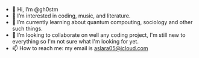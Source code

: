 - 👋 Hi, I’m @gh0stm
- 👀 I’m interested in coding, music, and literature.
- 🌱 I’m currently learning about quantum compouting, sociology and other such things.
- 💞️ I’m looking to collaborate on well any coding project, I'm still new to everything so I'm not sure what I'm looking for yet.
- 📫 How to reach me: my email is aslara05@icloud.com 

<!---
gh0stm/gh0stm is a ✨ special ✨ repository because its `README.md` (this file) appears on your GitHub profile.
You can click the Preview link to take a look at your changes.
--->
